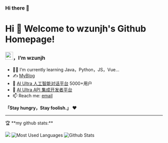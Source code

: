 ### Hi there 👋
# Hi 🎉 Welcome to wzunjh's Github Homepage!
### <img src="https://media.giphy.com/media/hvRJCLFzcasrR4ia7z/giphy.gif" width="25px">，I’m wzunjh

- 👨‍💻 I’m currently learning Java，Python，JS，Vue...
- ✍️ [MyBlog](https://wzunjh.top)
- 💬 [AI Ultra 人工智能对话平台](https://chat.wzunjh.top) 5000+用户
- 🤖 [AI Ultra API 集成开发者平台](https://api.wzunjh.top)
- 📫 Reach me: [email](mailto:wzunjh@qq.com)

**「Stay hungry，Stay foolish.」** ❤️ 

<hr/>
🏆 **my github stats:**

![](https://raw.githubusercontent.com/anzhihe/anzhihe/main/assets/github-contribution-grid-snake.svg)
![Most Used Languages](https://github-readme-stats.vercel.app/api/top-langs/?username=wzunjh&theme=dark&layout=compact)
![Github Stats](https://github-readme-stats.vercel.app/api?username=wzunjh&show_icons=true&theme=dark&count_private=true)


